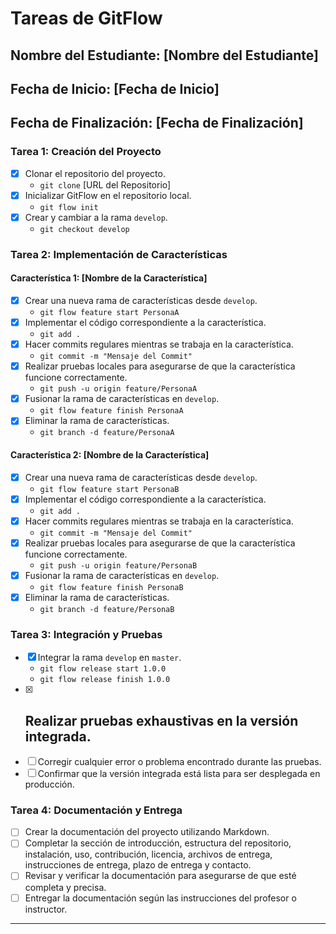# Tareas de GitFlow
## Nombre del Estudiante: [Nombre del Estudiante]
## Fecha de Inicio: [Fecha de Inicio]
Fecha de Finalización: [Fecha de Finalización]
---
### Tarea 1: Creación del Proyecto
- [x] Clonar el repositorio del proyecto.
  - ```git clone``` [URL del Repositorio]
- [x] Inicializar GitFlow en el repositorio local.
  - ```git flow init``` 
- [x] Crear y cambiar a la rama `develop`.
  - ```git checkout develop```
### Tarea 2: Implementación de Características
#### Característica 1: [Nombre de la Característica]
- [x] Crear una nueva rama de características desde `develop`.
    - ```git flow feature start PersonaA```
- [x] Implementar el código correspondiente a la característica.
    - ```git add .``` 
- [x] Hacer commits regulares mientras se trabaja en la característica.
    - ```git commit -m "Mensaje del Commit"```
- [x] Realizar pruebas locales para asegurarse de que la característica funcione correctamente.
    - ```git push -u origin feature/PersonaA``` 
- [x] Fusionar la rama de características en `develop`.
    - ```git flow feature finish PersonaA```
- [x] Eliminar la rama de características.
    - ```git branch -d feature/PersonaA```
#### Característica 2: [Nombre de la Característica]
- [x] Crear una nueva rama de características desde `develop`.
    - ```git flow feature start PersonaB```
- [x] Implementar el código correspondiente a la característica.
    - ```git add .```
- [x] Hacer commits regulares mientras se trabaja en la característica.
    - ```git commit -m "Mensaje del Commit"```
- [x] Realizar pruebas locales para asegurarse de que la característica funcione correctamente.
    - ```git push -u origin feature/PersonaB```
- [x] Fusionar la rama de características en `develop`.
    - ```git flow feature finish PersonaB```
- [x] Eliminar la rama de características.
    - ```git branch -d feature/PersonaB```
### Tarea 3: Integración y Pruebas
- [x] Integrar la rama `develop` en `master`.
    - ```git flow release start 1.0.0```
    - ```git flow release finish 1.0.0```
- [x] Realizar pruebas exhaustivas en la versión integrada.
    -  
- [ ] Corregir cualquier error o problema encontrado durante las pruebas.
- [ ] Confirmar que la versión integrada está lista para ser desplegada en producción.
### Tarea 4: Documentación y Entrega
- [ ] Crear la documentación del proyecto utilizando Markdown.
- [ ] Completar la sección de introducción, estructura del repositorio, instalación, uso, contribución, licencia,
  archivos de entrega, instrucciones de entrega, plazo de entrega y contacto.
- [ ] Revisar y verificar la documentación para asegurarse de que esté completa y precisa.
- [ ] Entregar la documentación según las instrucciones del profesor o instructor.
---
